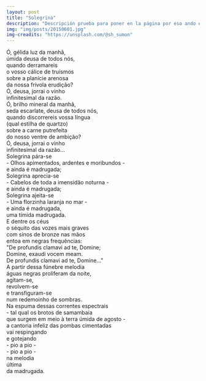 ```yaml
---
layout: post
title: "Solegrina"
description: "Descripción prueba para poner en la página por eso ando escribiendo cualquier cosa."
img: "img/posts/20150601.jpg"
img-creadits: "https://unsplash.com/@sh_sumon"
---
```


Ó, gélida luz da manhã,<br>
úmida deusa de todos nós,<br>
quando derramareis<br>
o vosso cálice de truísmos<br>
sobre a planície arenosa<br>
da nossa frívola erudição?<br>
Ó, deusa, jorrai o vinho<br>
infinitesimal da razão.<br>
Ó, brilho mineral da manhã,<br>
seda escarlate, deusa de todos nós,<br>
quando discorrereis vossa língua<br>
(qual estilha de quartzo)<br>
sobre a carne putrefeita<br>
do nosso ventre de ambição?<br>
Ó, deusa, jorrai o vinho<br>
infinitesimal da razão…<br>
Solegrina pára-se<br>
\- Olhos apimentados, ardentes e moribundos -<br>
e ainda é madrugada;<br>
Solegrina aprecia-se<br>
\- Cabelos de toda a imensidão noturna -<br>
e ainda é madrugada;<br>
Solegrina ajeita-se<br>
\- Uma florzinha laranja no mar -<br>
e ainda é madrugada,<br>
uma tímida madrugada.<br>
E dentre os céus<br>
o séquito das vozes mais graves<br>
com sinos de bronze nas mãos<br>
entoa em negras frequências:<br>
"De profundis clamavi ad te, Domine;<br>
Domine, exaudi vocem meam.<br>
De profundis clamavi ad te, Domine…"<br>
A partir dessa fúnebre melodia<br>
águas negras proliferam da noite,<br>
agitam-se,<br>
revolvem-se<br>
e transfiguram-se<br>
num redemoinho de sombras.<br>
Na espuma dessas correntes espectrais<br>
\- tal qual os brotos de samambaia<br>
que surgem em meio à terra úmida de agosto -<br>
a cantoria infeliz das pombas cimentadas<br>
vai respingando<br>
e gotejando<br>
\- pio a pio -<br>
\- pio a pio -<br>
na melodia<br>
última<br>
da madrugada.
